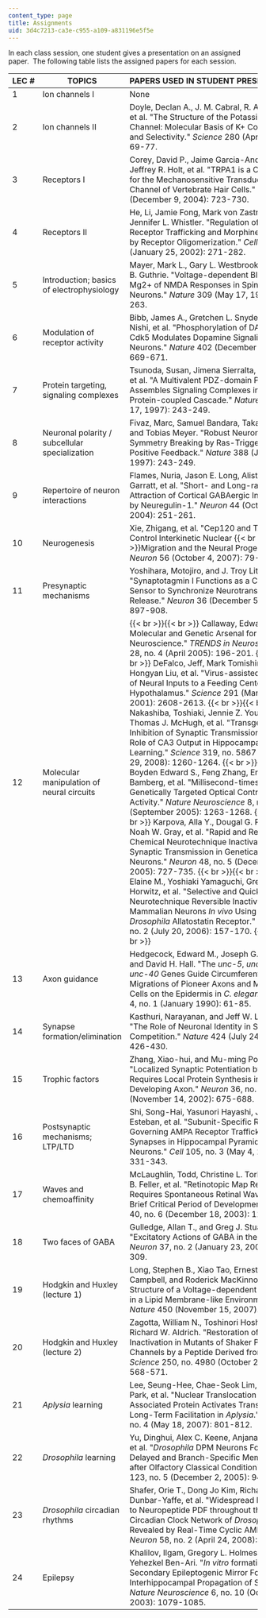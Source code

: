 ```yaml
---
content_type: page
title: Assignments
uid: 3d4c7213-ca3e-c955-a109-a831196e5f5e
---
```


In each class session, one student gives a presentation on an assigned paper.  The following table lists the assigned papers for each session.

| LEC # | TOPICS | PAPERS USED IN STUDENT PRESENTATIONS |
| --- | --- | --- |
| 1 | Ion channels I | None |
| 2 | Ion channels II | Doyle, Declan A., J. M. Cabral, R. A. Pfuetzner, et al. "The Structure of the Potassium Channel: Molecular Basis of K+ Conduction and Selectivity." _Science_ 280 (April 3, 1998): 69-77. |
| 3 | Receptors I | Corey, David P., Jaime Garcia-Anoveros, Jeffrey R. Holt, et al. "TRPA1 is a Candidate for the Mechanosensitive Transduction Channel of Vertebrate Hair Cells." _Nature_ 432 (December 9, 2004): 723-730. |
| 4 | Receptors II | He, Li, Jamie Fong, Mark von Zastrow, and Jennifer L. Whistler. "Regulation of Opioid Receptor Trafficking and Morphine Tolerance by Receptor Oligomerization." _Cell_ 108 (January 25, 2002): 271-282. |
| 5 | Introduction; basics of electrophysiology | Mayer, Mark L., Gary L. Westbrook, and Peter B. Guthrie. "Voltage-dependent Block by Mg2+ of NMDA Responses in Spinal Cord Neurons." _Nature_ 309 (May 17, 1984): 261-263. |
| 6 | Modulation of receptor activity | Bibb, James A., Gretchen L. Snyder, Akinori Nishi, et al. "Phosphorylation of DARPP-32 by Cdk5 Modulates Dopamine Signaling in Neurons." _Nature_ 402 (December 9, 1999): 669-671. |
| 7 | Protein targeting, signaling complexes | Tsunoda, Susan, Jimena Sierralta, Yumei Sun, et al. "A Multivalent PDZ-domain Protein Assembles Signaling Complexes in a G-Protein-coupled Cascade." _Nature_ 388 (July 17, 1997): 243-249. |
| 8 | Neuronal polarity / subcellular specialization | Fivaz, Marc, Samuel Bandara, Takanari Inoue, and Tobias Meyer. "Robust Neuronal Symmetry Breaking by Ras-Triggered Local Positive Feedback." _Nature_ 388 (July 17, 1997): 243-249. |
| 9 | Repertoire of neuron interactions | Flames, Nuria, Jason E. Long, Alistair N. Garratt, et al. "Short- and Long-range Attraction of Cortical GABAergic Interneurons by Neuregulin-1." _Neuron_ 44 (October 14, 2004): 251-261. |
| 10 | Neurogenesis | Xie, Zhigang, et al. "Cep120 and TACCs Control Interkinetic Nuclear  {{< br >}}Migration and the Neural Progenitor Pool." _Neuron_ 56 (October 4, 2007): 79-93. |
| 11 | Presynaptic mechanisms | Yoshihara, Motojiro, and J. Troy Littleton. "Synaptotagmin I Functions as a Calcium Sensor to Synchronize Neurotransmitter Release." _Neuron_ 36 (December 5, 2002): 897-908. |
| 12 | Molecular manipulation of neural circuits |  {{< br >}}{{< br >}} Callaway, Edward M. "A Molecular and Genetic Arsenal for Systems Neuroscience." _TRENDS in Neurosciences_ 28, no. 4 (April 2005): 196-201. {{< br >}}{{< br >}} DeFalco, Jeff, Mark Tomishima, Hongyan Liu, et al. "Virus-assisted Mapping of Neural Inputs to a Feeding Center in the Hypothalamus." _Science_ 291 (March 30, 2001): 2608-2613. {{< br >}}{{< br >}} Nakashiba, Toshiaki, Jennie Z. Young, Thomas J. McHugh, et al. "Transgenic Inhibition of Synaptic Transmission Reveals Role of CA3 Output in Hippocampal Learning." _Science_ 319, no. 5867 (February 29, 2008): 1260-1264. {{< br >}}{{< br >}} Boyden Edward S., Feng Zhang, Ernst Bamberg, et al. "Millisecond-timescale, Genetically Targeted Optical Control of Neural Activity." _Nature Neuroscience_ 8, no. 9 (September 2005): 1263-1268. {{< br >}}{{< br >}} Karpova, Alla Y., Dougal G. R. Tervo, Noah W. Gray, et al. "Rapid and Reversible Chemical Neurotechnique Inactivation of Synaptic Transmission in Genetically Targeted Neurons." _Neuron_ 48, no. 5 (December 8, 2005): 727-735. {{< br >}}{{< br >}} Tan, Elaine M., Yoshiaki Yamaguchi, Gregory D. Horwitz, et al. "Selective and Quickly Neurotechnique Reversible Inactivation of Mammalian Neurons _In vivo_ Using the _Drosophila_ Allatostatin Receptor." _Neuron_ 51, no. 2 (July 20, 2006): 157-170. {{< br >}}{{< br >}}  |
| 13 | Axon guidance | Hedgecock, Edward M., Joseph G. Culotti, and David H. Hall. "The _unc-5_, _unc-6_, and _unc-40_ Genes Guide Circumferential Migrations of Pioneer Axons and Mesodermal Cells on the Epidermis in _C. elegans_." _Neuron_ 4, no. 1 (January 1990): 61-85. |
| 14 | Synapse formation/elimination | Kasthuri, Narayanan, and Jeff W. Lichtman. "The Role of Neuronal Identity in Synaptic Competition." _Nature_ 424 (July 24, 2003): 426-430. |
| 15 | Trophic factors | Zhang, Xiao-hui, and Mu-ming Poo. "Localized Synaptic Potentiation by BDNF Requires Local Protein Synthesis in the Developing Axon." _Neuron_ 36, no. 4 (November 14, 2002): 675-688. |
| 16 | Postsynaptic mechanisms; LTP/LTD | Shi, Song-Hai, Yasunori Hayashi, Jose A. Esteban, et al. "Subunit-Specific Rules Governing AMPA Receptor Trafficking to Synapses in Hippocampal Pyramidal Neurons." _Cell_ 105, no. 3 (May 4, 2001): 331-343. |
| 17 | Waves and chemoaffinity | McLaughlin, Todd, Christine L. Torborg, Marla B. Feller, et al. "Retinotopic Map Refinement Requires Spontaneous Retinal Waves during a Brief Critical Period of Development." _Neuron_ 40, no. 6 (December 18, 2003): 1147–1160. |
| 18 | Two faces of GABA | Gulledge, Allan T., and Greg J. Stuart. "Excitatory Actions of GABA in the Cortex." _Neuron_ 37, no. 2 (January 23, 2003): 299-309. |
| 19 | Hodgkin and Huxley (lecture 1) | Long, Stephen B., Xiao Tao, Ernest B. Campbell, and Roderick MacKinnon. "Atomic Structure of a Voltage-dependent K+ Channel in a Lipid Membrane-like Environment." _Nature_ 450 (November 15, 2007). |
| 20 | Hodgkin and Huxley (lecture 2) | Zagotta, William N., Toshinori Hoshi, and Richard W. Aldrich. "Restoration of Inactivation in Mutants of Shaker Potassium Channels by a Peptide Derived from ShB." _Science_ 250, no. 4980 (October 26, 1990): 568-571. |
| 21 | _Aplysia_ learning | Lee, Seung-Hee, Chae-Seok Lim, Hyungju Park, et al. "Nuclear Translocation of CAM-Associated Protein Activates Transcription for Long-Term Facilitation in _Aplysia_." _Cell_ 129, no. 4 (May 18, 2007): 801-812. |
| 22 | _Drosophila_ learning | Yu, Dinghui, Alex C. Keene, Anjana Srivatsan, et al. "_Drosophila_ DPM Neurons Form a Delayed and Branch-Specific Memory Trace after Olfactory Classical Conditioning." _Cell_ 123, no. 5 (December 2, 2005): 945-957. |
| 23 | _Drosophila_ circadian rhythms | Shafer, Orie T., Dong Jo Kim, Richard Dunbar-Yaffe, et al. "Widespread Receptivity to Neuropeptide PDF throughout the Neuronal Circadian Clock Network of _Drosophila_ Revealed by Real-Time Cyclic AMP Imaging." _Neuron_ 58, no. 2 (April 24, 2008): 223-237. |
| 24 | Epilepsy | Khalilov, Ilgam, Gregory L. Holmes, and Yehezkel Ben-Ari. "_In vitro_ formation of a Secondary Epileptogenic Mirror Focus by Interhippocampal Propagation of Seizures." _Nature Neuroscience_ 6, no. 10 (October 2003): 1079-1085.